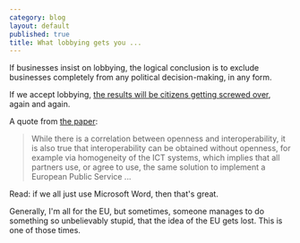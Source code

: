```yaml
---
category: blog
layout: default
published: true
title: What lobbying gets you ...
---
```

If businesses insist on lobbying, the logical conclusion is to exclude businesses completely from any political decision-making, in any form.

If we accept lobbying, [the results will be citizens getting screwed over](http://arstechnica.com/open-source/news/2009/11/eu-waffles-on-open-standards-in-interoperability-guideline.ars?utm_source=rss&amp;utm_medium=rss&amp;utm_campaign=rss), again and again.

A quote from [the paper](http://www.bigwobber.nl/wp-content/uploads/2009/11/European-Interoperability-Framework-for-European-Public-Services-draft.pdf):

>While there is a correlation between openness and interoperability, it is also true that interoperability can be obtained without openness, for example via homogeneity of the ICT systems, which implies that all partners use, or agree to use, the same solution to implement a European Public Service ...

Read: if we all just use Microsoft Word, then that's great.

Generally, I'm all for the EU, but sometimes, someone manages to do something so unbelievably stupid, that the idea of the EU gets lost. This is one of those times.

